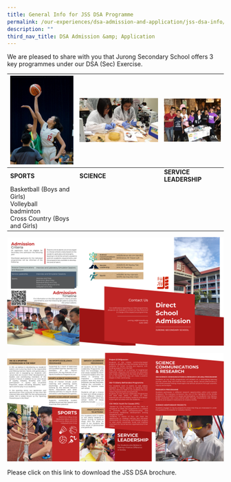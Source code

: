 ```yaml
---
title: General Info for JSS DSA Programme
permalink: /our-experiences/dsa-admission-and-application/jss-dsa-info/
description: ""
third_nav_title: DSA Admission &amp; Application
---
```

We are pleased to share with you that Jurong Secondary School offers 3 key programmes under our DSA (Sec) Exercise.



| ![](/images/sports.jpg) | ![](/images/science%20communication%20n%20research.jpg) | ![](/images/proj%20compassion.jpg) |
| -------- | -------- | -------- |
| **SPORTS**    | **SCIENCE**    | **SERVICE LEADERSHIP**    |
| Basketball (Boys and Girls)<br>Volleyball<br>badminton<br>Cross Country (Boys and Girls)    |   |   |


![](/images/DSA%20Brochure%202022%20External.png)

![](/images/DSA%20Brochure%202022%20Internal.png)

Please click on this link to download the JSS DSA brochure.

